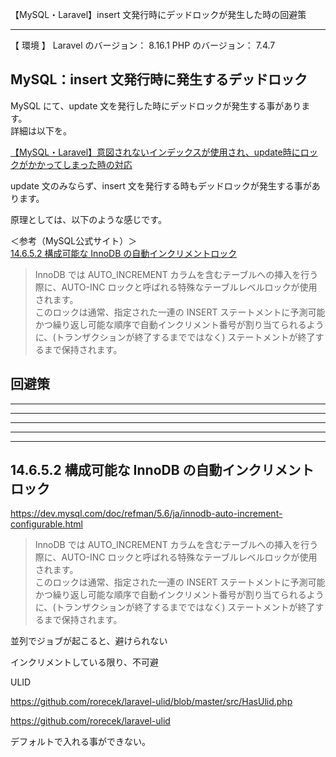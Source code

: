 【MySQL・Laravel】insert 文発行時にデッドロックが発生した時の回避策

________________________________________________________________
【 環境 】
Laravel のバージョン： 8.16.1
PHP のバージョン： 7.4.7

## MySQL：insert 文発行時に発生するデッドロック
MySQL にて、update 文を発行した時にデッドロックが発生する事があります。  
詳細は以下を。  

[【MySQL・Laravel】意図されないインデックスが使用され、update時にロックがかかってしまった時の対応](https://kaki-note-02.netlify.app/2021/12/19/)  

update 文のみならず、insert 文を発行する時もデッドロックが発生する事があります。  

原理としては、以下のような感じです。  



＜参考（MySQL公式サイト）＞  
[14.6.5.2 構成可能な InnoDB の自動インクリメントロック](https://dev.mysql.com/doc/refman/5.6/ja/innodb-auto-increment-configurable.html)  

> InnoDB では AUTO_INCREMENT カラムを含むテーブルへの挿入を行う際に、AUTO-INC ロックと呼ばれる特殊なテーブルレベルロックが使用されます。  
> このロックは通常、指定された一連の INSERT ステートメントに予測可能かつ繰り返し可能な順序で自動インクリメント番号が割り当てられるように、(トランザクションが終了するまでではなく) ステートメントが終了するまで保持されます。


## 回避策

__________________________________________________________________________________________
__________________________________________________________________________________________
__________________________________________________________________________________________
__________________________________________________________________________________________
__________________________________________________________________________________________


## 14.6.5.2 構成可能な InnoDB の自動インクリメントロック
https://dev.mysql.com/doc/refman/5.6/ja/innodb-auto-increment-configurable.html


> InnoDB では AUTO_INCREMENT カラムを含むテーブルへの挿入を行う際に、AUTO-INC ロックと呼ばれる特殊なテーブルレベルロックが使用されます。  
> このロックは通常、指定された一連の INSERT ステートメントに予測可能かつ繰り返し可能な順序で自動インクリメント番号が割り当てられるように、(トランザクションが終了するまでではなく) ステートメントが終了するまで保持されます。



並列でジョブが起こると、避けられない

インクリメントしている限り、不可避


ULID



https://github.com/rorecek/laravel-ulid/blob/master/src/HasUlid.php

https://github.com/rorecek/laravel-ulid


デフォルトで入れる事ができない。





